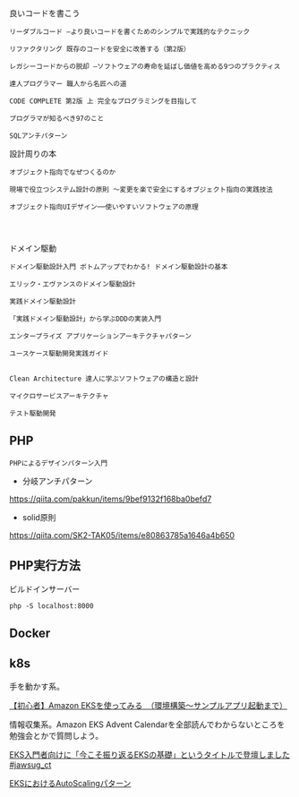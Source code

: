 

良いコードを書こう


```
リーダブルコード ―より良いコードを書くためのシンプルで実践的なテクニック

リファクタリング 既存のコードを安全に改善する（第2版）

レガシーコードからの脱却 ―ソフトウェアの寿命を延ばし価値を高める9つのプラクティス

達人プログラマー 職人から名匠への道

CODE COMPLETE 第2版 上 完全なプログラミングを目指して

プログラマが知るべき97のこと

SQLアンチパターン
```

設計周りの本


```
オブジェクト指向でなぜつくるのか

現場で役立つシステム設計の原則 〜変更を楽で安全にするオブジェクト指向の実践技法

オブジェクト指向UIデザイン──使いやすいソフトウェアの原理




```

ドメイン駆動

```
ドメイン駆動設計入門 ボトムアップでわかる! ドメイン駆動設計の基本

エリック・エヴァンスのドメイン駆動設計

実践ドメイン駆動設計

「実践ドメイン駆動設計」から学ぶDDDの実装入門

エンタープライズ アプリケーションアーキテクチャパターン

ユースケース駆動開発実践ガイド


Clean Architecture 達人に学ぶソフトウェアの構造と設計
```


```
マイクロサービスアーキテクチャ
```


```
テスト駆動開発
```

## PHP

```
PHPによるデザインパターン入門
```


- 分岐アンチパターン

https://qiita.com/pakkun/items/9bef9132f168ba0befd7

- solid原則

https://qiita.com/SK2-TAK05/items/e80863785a1646a4b650

## PHP実行方法

ビルドインサーバー

```
php -S localhost:8000
```

## Docker

## k8s

手を動かす系。

[【初心者】Amazon EKSを使ってみる　（環境構築～サンプルアプリ起動まで）](https://qiita.com/mksamba/items/666c0d666fbb2e052d19)


情報収集系。Amazon EKS Advent Calendarを全部読んでわからないところを勉強会とかで質問しよう。

[EKS入門者向けに「今こそ振り返るEKSの基礎」というタイトルで登壇しました #jawsug_ct](https://dev.classmethod.jp/articles/eks_basic/)


[EKSにおけるAutoScalingパターン](https://esakat.github.io/esakat-blog/posts/eks-advent-calender-2020/)
